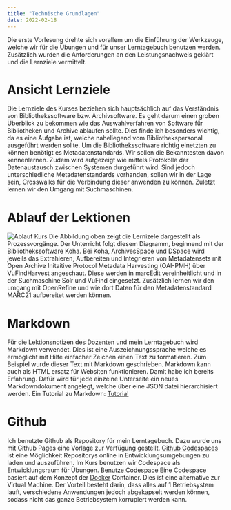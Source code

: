 ```yaml
---
title: "Technische Grundlagen"
date: 2022-02-18
---
```


Die erste Vorlesung drehte sich vorallem um die Einführung der Werkzeuge, welche wir für die Übungen und für unser Lerntagebuch benutzen werden. Zusätzlich wurden die Anforderungen an den Leistungsnachweis geklärt und die Lernziele vermittelt.

# Ansicht Lernziele
Die Lernziele des Kurses beziehen sich hauptsächlich auf das Verständnis von Bibliothekssoftware bzw. Archivsoftware. Es geht darum einen groben Überblick zu bekommen wie das Auswahlverfahren von Software für Bibliotheken und Archive ablaufen sollte. Dies finde ich besonders wichtig, da es eine Aufgabe ist, welche naheliegend vom Bibliothekspersonal ausgeführt werden sollte. Um die Bibliothekssoftware richtig einetzten zu können benötigt es Metadatenstandards. Wir sollen die Bekanntesten davon kennenlernen. Zudem wird aufgezeigt wie mittels Protokolle der Datenaustausch zwischen Systemen durgeführt wird. Sind jedoch unterschiedliche Metadatenstandards vorhanden, sollen wir in der Lage sein, Crosswalks für die Verbindung dieser anwenden zu können. Zuletzt lernen wir den Umgang mit Suchmaschinen.

# Ablauf der Lektionen
![Ablauf Kurs](/BAIN/assets/BAIN.png)
Die Abbildung oben zeigt die Lernizele dargestellt als Prozessvorgänge. Der Unterricht folgt diesem Diagramm, beginnend mit der Bibliothekssoftware Koha. Bei Koha, ArchivesSpace und DSpace wird jeweils das Extrahieren, Aufbereiten und Integrieren von Metadatensets mit Open Archive Initaitive Protocol Metadata Harvesting (OAI-PMH) über VuFindHarvest  angeschaut. Diese werden in marcEdit vereinheitlicht und in der Suchmaschine Solr und VuFind eingesetzt. Zusätzlich lernen wir den umgang mit OpenRefine und wie dort Daten für den Metadatenstandard MARC21 aufbereitet werden können.

# Markdown
Für die Lektionsnotizen des Dozenten und mein Lerntagebuch wird Markdown verwendet. Dies ist eine Auszeichnungssprache welche es ermöglicht mit Hilfe einfacher Zeichen einen Text zu formatieren. Zum Beispiel wurde dieser Text mit Markdown geschrieben. Markdown kann auch als HTML ersatz für Websiten funktionieren. Damit habe ich bereits Erfahrung. Dafür wird für jede einzelne Unterseite ein neues Markdowndokument angelegt, welche über eine JSON datei hierarchisiert werden. 
Ein Tutorial zu Markdown: [Tutorial](https://www.markdowntutorial.com) 

# Github
Ich benutzte Github als Repository für mein Lerntagebuch. Dazu wurde uns mit Github Pages eine Vorlage zur Verfügung gestellt.  [Github Codespaces](https://github.com/features/codespaces) ist eine Möglichkeit Repositorys online in Entwicklungsumgebungen zu laden und auszuführen. Im Kurs benutzen wir Codespace als Entwicklungsraum für Übungen.
[Benutze Codespace](https://github.com/devcontainers/images/tree/main/src/universal)
Eine Codespace basiert auf dem Konzept der [Docker](https://phoenixnap.com/kb/docker-image-vs-container) Container. Dies ist eine alternative zur Virtual Machine. Der Vorteil besteht darin, dass alles auf 1 Betriebsystem lauft, verschiedene Anwendungen jedoch abgekapselt werden können, sodass nicht das ganze Betriebsystem korrupiert werden kann.
